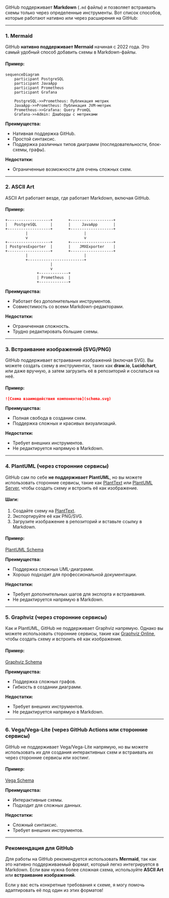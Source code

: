 GitHub поддерживает **Markdown** (`.md` файлы) и позволяет встраивать схемы только через определенные инструменты. Вот список способов, которые работают нативно или через расширения на GitHub:

---

### **1. Mermaid**
GitHub **нативно поддерживает Mermaid** начиная с 2022 года. Это самый удобный способ добавить схемы в Markdown-файлы.

#### Пример:

```mermaid
sequenceDiagram
    participant PostgreSQL
    participant JavaApp
    participant Prometheus
    participant Grafana

    PostgreSQL->>Prometheus: Публикация метрик
    JavaApp->>Prometheus: Публикация JVM-метрик
    Prometheus->>Grafana: Query PromQL
    Grafana->>Admin: Дашборды с метриками
```

**Преимущества:**
- Нативная поддержка GitHub.
- Простой синтаксис.
- Поддержка различных типов диаграмм (последовательности, блок-схемы, графы).

**Недостатки:**
- Ограниченные возможности для очень сложных схем.

---

### **2. ASCII Art**
ASCII Art работает везде, где работает Markdown, включая GitHub.

#### Пример:
```plaintext
+-------------------+       +-------------------+
|   PostgreSQL      |       |     JavaApp       |
+-------------------+       +-------------------+
         |                         |
         v                         v
+-------------------+       +-------------------+
| PostgresExporter  |       |    JMXExporter    |
+-------------------+       +-------------------+
         |                         |
         +-------------------------+
                    |
                    v
              +-------------+
              | Prometheus  |
              +-------------+
```

**Преимущества:**
- Работает без дополнительных инструментов.
- Совместимость со всеми Markdown-редакторами.

**Недостатки:**
- Ограниченная сложность.
- Трудно редактировать большие схемы.

---

### **3. Встраивание изображений (SVG/PNG)**
GitHub поддерживает встраивание изображений (включая SVG). Вы можете создать схему в инструментах, таких как **draw.io**, **Lucidchart**, или даже вручную, а затем загрузить её в репозиторий и сослаться на неё.

#### Пример:
```markdown
![Схема взаимодействия компонентов](schema.svg)
```

**Преимущества:**
- Полная свобода в создании схем.
- Поддержка сложных и красивых визуализаций.

**Недостатки:**
- Требует внешних инструментов.
- Не редактируется напрямую в Markdown.

---

### **4. PlantUML (через сторонние сервисы)**
GitHub сам по себе **не поддерживает PlantUML**, но вы можете использовать сторонние сервисы, такие как [PlantText](https://www.planttext.com/) или [PlantUML Server](http://www.plantuml.com/plantuml/), чтобы создать схему и встроить её как изображение.

#### Шаги:
1. Создайте схему на [PlantText](https://www.planttext.com/).
2. Экспортируйте её как PNG/SVG.
3. Загрузите изображение в репозиторий и вставьте ссылку в Markdown.

#### Пример:

[PlantUML Schema](https://www.planttext.com/api/plantuml/svg/your-encoded-diagram)


**Преимущества:**
- Поддержка сложных UML-диаграмм.
- Хорошо подходит для профессиональной документации.

**Недостатки:**
- Требует дополнительных шагов для экспорта и встраивания.
- Не редактируется напрямую в Markdown.

---

### **5. Graphviz (через сторонние сервисы)**
Как и PlantUML, GitHub не поддерживает Graphviz напрямую. Однако вы можете использовать сторонние сервисы, такие как [Graphviz Online](https://dreampuf.github.io/GraphvizOnline/), чтобы создать схему и встроить её как изображение.

#### Пример:
[Graphviz Schema](https://dreampuf.github.io/GraphvizOnline/rendered-schema.png)


**Преимущества:**
- Поддержка сложных графов.
- Гибкость в создании диаграмм.

**Недостатки:**
- Требует внешних инструментов.
- Не редактируется напрямую в Markdown.

---

### **6. Vega/Vega-Lite (через GitHub Actions или сторонние сервисы)**
GitHub не поддерживает Vega/Vega-Lite напрямую, но вы можете использовать их для создания интерактивных схем и встраивать их через сторонние сервисы или хостинг.

#### Пример:

[Vega Schema](https://vega.github.io/editor/#/url/vega-lite/your-diagram.json)


**Преимущества:**
- Интерактивные схемы.
- Подходит для сложных данных.

**Недостатки:**
- Сложный синтаксис.
- Требует внешних инструментов.

---

### **Рекомендация для GitHub**
Для работы на GitHub рекомендуется использовать **Mermaid**, так как это нативно поддерживаемый формат, который легко интегрируется в Markdown. Если вам нужна более сложная схема, используйте **ASCII Art** или **встраивание изображений**.

Если у вас есть конкретные требования к схеме, я могу помочь адаптировать её под один из этих форматов!
